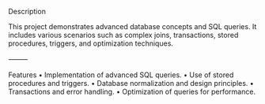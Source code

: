 Description

This project demonstrates advanced database concepts and SQL queries. It includes various scenarios such as complex joins, transactions, stored procedures, triggers, and optimization techniques.

⸻

Features
	•	Implementation of advanced SQL queries.
	•	Use of stored procedures and triggers.
	•	Database normalization and design principles.
	•	Transactions and error handling.
	•	Optimization of queries for performance.
